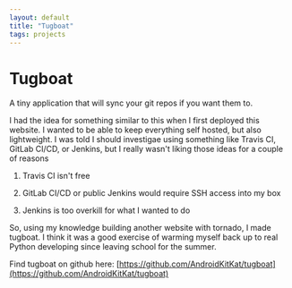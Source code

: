 ```yaml
---
layout: default
title: "Tugboat"
tags: projects
---
```


# Tugboat

A tiny application that will sync your git repos if you want them to. 

I had the idea for something similar to this when I first deployed this website. I wanted to be able to keep everything self hosted, but also lightweight. I was told I should investigae using something like Travis CI, GitLab CI/CD, or Jenkins, but I really wasn't liking those ideas for a couple of reasons

1. Travis CI isn't free

2. GitLab CI/CD or public Jenkins would require SSH access into my box

3. Jenkins is too overkill for what I wanted to do

So, using my knowledge building another website with tornado, I made tugboat. I think it was a good exercise of warming myself back up to real Python developing since leaving school for the summer. 


Find tugboat on github here: [https://github.com/AndroidKitKat/tugboat](https://github.com/AndroidKitKat/tugboat)
